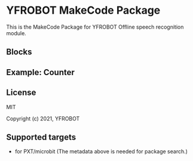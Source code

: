 # YFROBOT MakeCode Package 
This is the MakeCode Package for YFROBOT Offline speech recognition module.


## Blocks



## Example: Counter



## License

MIT

Copyright (c) 2021, YFROBOT  


## Supported targets

* for PXT/microbit
  (The metadata above is needed for package search.)
